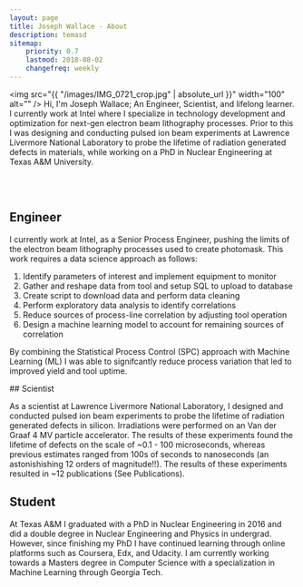 ```yaml
---
layout: page
title: Joseph Wallace - About
description: temasd
sitemap:
    priority: 0.7
    lastmod: 2018-08-02
    changefreq: weekly
---
```

<span class="image left"><img src="{{ "/images/IMG_0721_crop.jpg" | absolute_url }}" width="100" alt="" /></span>
Hi, I'm Joseph Wallace; An Engineer, Scientist, and lifelong learner. I currently work at Intel where I specialize in technology development and optimization for next-gen electron beam lithography processes. Prior to this I was designing and conducting pulsed ion beam experiments at Lawrence Livermore National Laboratory to probe the lifetime of radiation generated defects in materials, while working on a PhD in Nuclear Engineering at Texas A&M University. 

<br />
<br />
        
## Engineer
<div class="box">
  <p>
I currently work at Intel, as a Senior Process Engineer, pushing the limits of the electron beam lithography processes used to create photomask. This work requires a data science approach as follows:
      <!-- Lists -->
		<ol>
			<li>Identify parameters of interest and implement equipment to monitor </li>
			<li>Gather and reshape data from tool and setup SQL to upload to database</li>
			<li>Create script to download data and perform data cleaning</li>
			<li>Perform exploratory data analysis to identify correlations</li>
			<li>Reduce sources of process-line correlation by adjusting tool operation</li>
			<li>Design a machine learning model to account for remaining sources of correlation</li>
		</ol>

By combining the Statistical Process Control (SPC) approach with Machine Learning (ML) I was able to signifcantly reduce process variation that led to improved yield and tool uptime. 
      
  </p>
</div>
## Scientist
<div class="box">
  <p>
As a scientist at Lawrence Livermore National Laboratory, I designed and conducted pulsed ion beam experiments to probe the lifetime of radiation generated defects in silicon. Irradiations were performed on an Van der Graaf 4 MV particle accelerator. The results of these experiments found the lifetime of defects on the scale of ~0.1 - 100 microseconds, whereas previous estimates ranged from 100s of seconds to nanoseconds (an astonishishing 12 orders of magnitude!!). The results of these experiments resulted in ~12 publications (See Publications).
  </p>
</div>

## Student
<div class="box">
  <p>
At Texas A&M I graduated with a PhD in Nuclear Engineering in 2016 and did a double degree in Nuclear Engineering and Physics in undergrad. However, since finishing my PhD I have continued learning through online platforms such as Coursera, Edx, and Udacity. I am currently working towards a Masters degree in Computer Science with a specialization in Machine Learning through Georgia Tech. 
  </p>
</div>
